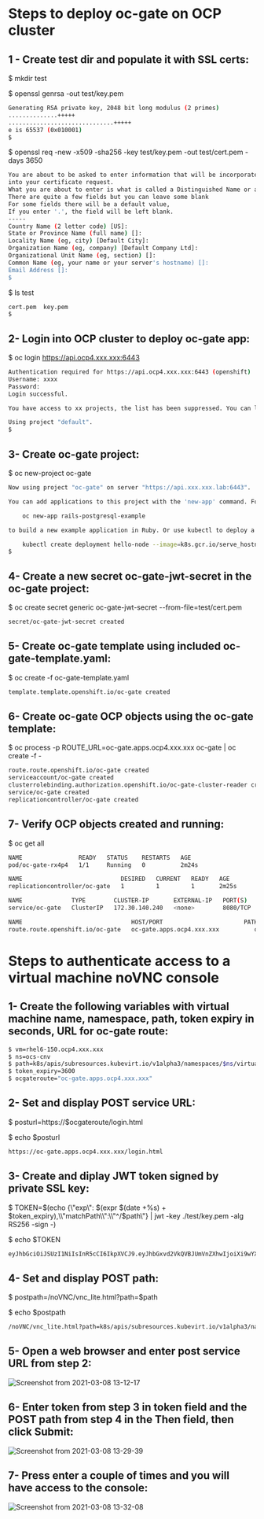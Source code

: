 # Steps to deploy oc-gate on OCP cluster

## 1 - Create test dir and populate it with SSL certs:
$ mkdir test

$ openssl genrsa -out test/key.pem
``` bash
Generating RSA private key, 2048 bit long modulus (2 primes)
..............+++++
..............................+++++
e is 65537 (0x010001)
$
```

$ openssl req -new -x509 -sha256 -key test/key.pem -out test/cert.pem -days 3650
``` bash
You are about to be asked to enter information that will be incorporated
into your certificate request.
What you are about to enter is what is called a Distinguished Name or a DN.
There are quite a few fields but you can leave some blank
For some fields there will be a default value,
If you enter '.', the field will be left blank.
-----
Country Name (2 letter code) [US]:
State or Province Name (full name) []:
Locality Name (eg, city) [Default City]:
Organization Name (eg, company) [Default Company Ltd]:
Organizational Unit Name (eg, section) []:
Common Name (eg, your name or your server's hostname) []:
Email Address []:
$
```

$ ls test
``` bash
cert.pem  key.pem
$
```

## 2- Login into OCP cluster to deploy oc-gate app:
$ oc login https://api.ocp4.xxx.xxx:6443
``` bash
Authentication required for https://api.ocp4.xxx.xxx:6443 (openshift)
Username: xxxx
Password: 
Login successful.

You have access to xx projects, the list has been suppressed. You can list all projects with ' projects'

Using project "default".
$
```

## 3- Create oc-gate project:
$ oc new-project oc-gate
``` bash
Now using project "oc-gate" on server "https://api.xxx.xxx.lab:6443".

You can add applications to this project with the 'new-app' command. For example, try:

    oc new-app rails-postgresql-example

to build a new example application in Ruby. Or use kubectl to deploy a simple Kubernetes application:

    kubectl create deployment hello-node --image=k8s.gcr.io/serve_hostname
$
```

## 4- Create a new secret oc-gate-jwt-secret in the oc-gate project:
$ oc create secret generic oc-gate-jwt-secret --from-file=test/cert.pem
``` bash
secret/oc-gate-jwt-secret created
```

## 5- Create oc-gate template using included oc-gate-template.yaml:
$ oc create -f oc-gate-template.yaml 
``` bash
template.template.openshift.io/oc-gate created
```

## 6- Create oc-gate OCP objects using the oc-gate template:
$ oc process -p ROUTE_URL=oc-gate.apps.ocp4.xxx.xxx oc-gate | oc create -f -
``` bash
route.route.openshift.io/oc-gate created
serviceaccount/oc-gate created
clusterrolebinding.authorization.openshift.io/oc-gate-cluster-reader created
service/oc-gate created
replicationcontroller/oc-gate created
```

## 7- Verify OCP objects created and running:
$ oc get all
``` bash
NAME                READY   STATUS    RESTARTS   AGE
pod/oc-gate-rx4p4   1/1     Running   0          2m24s

NAME                            DESIRED   CURRENT   READY   AGE
replicationcontroller/oc-gate   1         1         1       2m25s

NAME              TYPE        CLUSTER-IP       EXTERNAL-IP   PORT(S)    AGE
service/oc-gate   ClusterIP   172.30.140.240   <none>        8080/TCP   2m25s

NAME                               HOST/PORT                       PATH   SERVICES   PORT   TERMINATION   WILDCARD
route.route.openshift.io/oc-gate   oc-gate.apps.ocp4.xxx.xxx          oc-gate    8080   reencrypt     None
```

# Steps to authenticate access to a virtual machine noVNC console

## 1- Create the following variables with virtual machine name, namespace, path, token expiry in seconds, URL for oc-gate route:
``` bash
$ vm=rhel6-150.ocp4.xxx.xxx
$ ns=ocs-cnv
$ path=k8s/apis/subresources.kubevirt.io/v1alpha3/namespaces/$ns/virtualmachineinstances/$vm/vnc
$ token_expiry=3600
$ ocgateroute="oc-gate.apps.ocp4.xxx.xxx"
```

## 2- Set and display POST service URL:
$ posturl=https://$ocgateroute/login.html

$ echo $posturl
``` bash
https://oc-gate.apps.ocp4.xxx.xxx/login.html
```

## 3- Create and diplay JWT token signed by private SSL key:
$ TOKEN=$(echo {\\"exp\\": $(expr $(date +%s) + $token_expiry),\\"matchPath\\":\\"^/$path\\"} | jwt -key ./test/key.pem -alg RS256 -sign -)

$ echo $TOKEN
``` bash
eyJhbGciOiJSUzI1NiIsInR5cCI6IkpXVCJ9.eyJhbGxvd2VkQVBJUmVnZXhwIjoiXi9wYXRoIiwiZXhwIjoxNjE0ODk1NjAwfQ.j6AqKritRobMWoKjUGjnp7Khntxsr2BsXZ2-GZmb20VLBAX4r6VDzsN4VP5wBalDjYn8o0mlt7kJ4BWy81hMOLWst8TD-d3Vt6xXr0Eo8rVUnodjXP_YctO4lHT1eoizNFnook80XTsHoDgXEGm04nqoKbIB71Re-7cQFZQSfWFPjUM4Qbl32ebFqfjDI-29UoerB3M5eyonYhmLHLS9LlL_XRbaDh1XOBEDMwQ9jQMw5fLQ2P7wtmyVHkHkUqmaA9d51KKuiGQrz0mQtdiHaq_DQYkoZ9Z47eZHrlOUlcAS7IEfaw3ZSCLB9kwXExQ5X0BmYP7hqvHeQTPsd1aWVg
```

## 4- Set and display POST path:
$ postpath=/noVNC/vnc_lite.html?path=$path

$ echo $postpath
``` bash
/noVNC/vnc_lite.html?path=k8s/apis/subresources.kubevirt.io/v1alpha3/namespaces/ocs-cnv/virtualmachineinstances/rhel6-150.ocp4.xxx.xxx/vnc
```

## 5- Open a web browser and enter post service URL from step 2:
![Screenshot from 2021-03-08 13-12-17](https://user-images.githubusercontent.com/77073889/110363740-eb460a00-8010-11eb-8e7a-256a6c42302c.png)


## 6- Enter token from step 3 in token field and the POST path from step 4 in the Then field, then click Submit:
![Screenshot from 2021-03-08 13-29-39](https://user-images.githubusercontent.com/77073889/110364968-6eb42b00-8012-11eb-92f0-cabe751ec733.png)


## 7- Press enter a couple of times and you will have access to the console:
![Screenshot from 2021-03-08 13-32-08](https://user-images.githubusercontent.com/77073889/110365266-d4a0b280-8012-11eb-8a89-26bd1d58be21.png)
